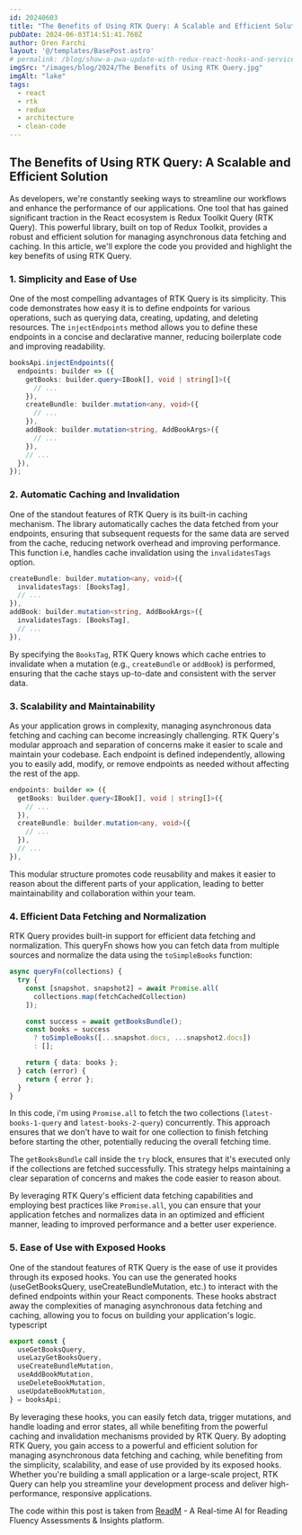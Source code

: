 ```yaml
---
id: 20240603
title: "The Benefits of Using RTK Query: A Scalable and Efficient Solution"
pubDate: 2024-06-03T14:51:41.760Z
author: Oren Farchi
layout: '@/templates/BasePost.astro'
# permalink: /blog/show-a-pwa-update-with-redux-react-hooks-and-service workers/
imgSrc: "/images/blog/2024/The Benefits of Using RTK Query.jpg"
imgAlt: "lake"
tags:
  - react
  - rtk
  - redux
  - architecture
  - clean-code
---
```

## The Benefits of Using RTK Query: A Scalable and Efficient Solution

As developers, we're constantly seeking ways to streamline our workflows and enhance the performance of our applications. One tool that has gained significant traction in the React ecosystem is Redux Toolkit Query (RTK Query). This powerful library, built on top of Redux Toolkit, provides a robust and efficient solution for managing asynchronous data fetching and caching. In this article, we'll explore the code you provided and highlight the key benefits of using RTK Query.

### 1. Simplicity and Ease of Use

One of the most compelling advantages of RTK Query is its simplicity. This code demonstrates how easy it is to define endpoints for various operations, such as querying data, creating, updating, and deleting resources. The `injectEndpoints` method allows you to define these endpoints in a concise and declarative manner, reducing boilerplate code and improving readability.

```typescript
booksApi.injectEndpoints({
  endpoints: builder => ({
    getBooks: builder.query<IBook[], void | string[]>({
      // ...
    }),
    createBundle: builder.mutation<any, void>({
      // ...
    }),
    addBook: builder.mutation<string, AddBookArgs>({
      // ...
    }),
    // ...
  }),
});
```

### 2. Automatic Caching and Invalidation

One of the standout features of RTK Query is its built-in caching mechanism. The library automatically caches the data fetched from your endpoints, ensuring that subsequent requests for the same data are served from the cache, reducing network overhead and improving performance. This function i.e, handles cache invalidation using the `invalidatesTags` option.

```typescript
createBundle: builder.mutation<any, void>({
  invalidatesTags: [BooksTag],
  // ...
}),
addBook: builder.mutation<string, AddBookArgs>({
  invalidatesTags: [BooksTag],
  // ...
}),
```

By specifying the `BooksTag`, RTK Query knows which cache entries to invalidate when a mutation (e.g., `createBundle` or `addBook`) is performed, ensuring that the cache stays up-to-date and consistent with the server data.

### 3. Scalability and Maintainability

As your application grows in complexity, managing asynchronous data fetching and caching can become increasingly challenging. RTK Query's modular approach and separation of concerns make it easier to scale and maintain your codebase. Each endpoint is defined independently, allowing you to easily add, modify, or remove endpoints as needed without affecting the rest of the app.

```typescript
endpoints: builder => ({
  getBooks: builder.query<IBook[], void | string[]>({
    // ...
  }),
  createBundle: builder.mutation<any, void>({
    // ...
  }),
  // ...
}),
```

This modular structure promotes code reusability and makes it easier to reason about the different parts of your application, leading to better maintainability and collaboration within your team.

### 4. Efficient Data Fetching and Normalization

RTK Query provides built-in support for efficient data fetching and normalization. This queryFn shows how you can fetch data from multiple sources and normalize the data using the `toSimpleBooks` function:

```typescript
async queryFn(collections) {
  try {
    const [snapshot, snapshot2] = await Promise.all(
      collections.map(fetchCachedCollection)
    ]);

    const success = await getBooksBundle();
    const books = success
      ? toSimpleBooks([...snapshot.docs, ...snapshot2.docs])
      : [];

    return { data: books };
  } catch (error) {
    return { error };
  }
}
```

In this code, i'm using `Promise.all` to fetch the two collections (`latest-books-1-query` and `latest-books-2-query`) concurrently. This approach ensures that we don't have to wait for one collection to finish fetching before starting the other, potentially reducing the overall fetching time.

The `getBooksBundle` call inside the `try` block, ensures that it's executed only if the collections are fetched successfully. This strategy helps maintaining a clear separation of concerns and makes the code easier to reason about.

By leveraging RTK Query's efficient data fetching capabilities and employing best practices like `Promise.all`, you can ensure that your application fetches and normalizes data in an optimized and efficient manner, leading to improved performance and a better user experience.

### 5. Ease of Use with Exposed Hooks

One of the standout features of RTK Query is the ease of use it provides through its exposed hooks. You can use the generated hooks (useGetBooksQuery, useCreateBundleMutation, etc.) to interact with the defined endpoints within your React components. These hooks abstract away the complexities of managing asynchronous data fetching and caching, allowing you to focus on building your application's logic.
typescript

```typescript
export const {
  useGetBooksQuery,
  useLazyGetBooksQuery,
  useCreateBundleMutation,
  useAddBookMutation,
  useDeleteBookMutation,
  useUpdateBookMutation,
} = booksApi;
```

By leveraging these hooks, you can easily fetch data, trigger mutations, and handle loading and error states, all while benefiting from the powerful caching and invalidation mechanisms provided by RTK Query.
By adopting RTK Query, you gain access to a powerful and efficient solution for managing asynchronous data fetching and caching, while benefiting from the simplicity, scalability, and ease of use provided by its exposed hooks. Whether you're building a small application or a large-scale project, RTK Query can help you streamline your development process and deliver high-performance, responsive applications.

The code within this post is taken from [ReadM](https://readm.app) - A Real-time AI for Reading Fluency Assessments & Insights platform.
